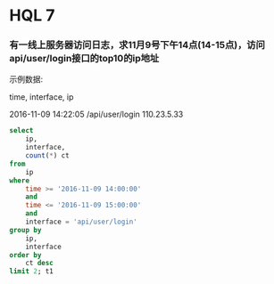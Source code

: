 # HQL 7

###   有一线上服务器访问日志，求11月9号下午14点(14-15点)，访问api/user/login接口的top10的ip地址

示例数据:

time, interface, ip

2016-11-09 14:22:05 /api/user/login 110.23.5.33

```sql
select 
	ip,
	interface,
	count(*) ct
from
	ip
where
	time >= '2016-11-09 14:00:00'
	and
	time <= '2016-11-09 15:00:00'
	and
	interface = 'api/user/login'
group by
	ip, 
	interface
order by
	ct desc
limit 2; t1

```

